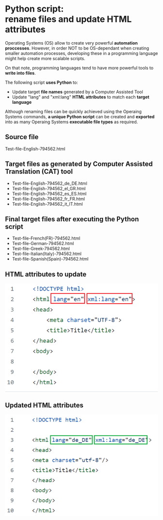 # Python script: </br> rename files and update HTML attributes

Operating Systems (OS) allow to create very powerful **automation proccesses**. However, in order NOT to be OS-dependant when creating smaller automation processes, developing these in a programming language might help create more scalable scripts.

On that note, programming languages tend to have more powerful tools to **write into files**.

The following script **uses Python** to:

- Update target **file names** generated by a Computer Assisted Tool
- Update "lang" and "xml:lang" **HTML attributes** to match each **target language**

Although renaming files can be quickly achieved using the Operaing Systems commands, **a unique Python script** can be created and **exported** into as many Operaing Systems **executable file types** as required.

## Source file

Test-file-English-794562.html

## Target files as generated by Computer Assisted Translation (CAT) tool

- Test-file-English-794562_de_DE.html
- Test-file-English-794562_el_GR.html
- Test-file-English-794562_es_ES.html
- Test-file-English-794562_fr_FR.html
- Test-file-English-794562_it_IT.html

## Final target files after executing the Python script

- Test-file-French(FR)-794562.html
- Test-file-German-794562.html
- Test-file-Greek-794562.html
- Test-file-Italian(Italy)-794562.html
- Test-file-Spanish(Spain)-794562.html

## HTML attributes to update

<img src="\images\html_codes.png">

## Updated HTML attributes

<img src="\images\html_updated.png">
